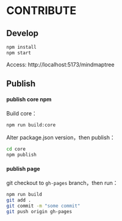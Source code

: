 # CONTRIBUTE

## Develop
```sh
npm install
npm start
```

Access: http://localhost:5173/mindmaptree

## Publish

#### publish core npm

Build core：
```sh
npm run build:core
```

Alter package.json version，then publish：

```sh
cd core
npm publish
```

#### publish page
git checkout to `gh-pages` branch，then run：

```sh
npm run build
git add .
git commit -m "some commit"
git push origin gh-pages
```